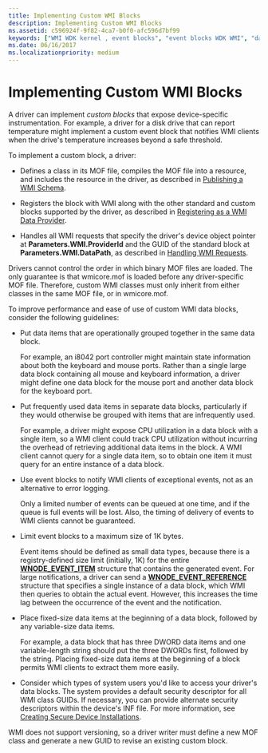 ```yaml
---
title: Implementing Custom WMI Blocks
description: Implementing Custom WMI Blocks
ms.assetid: c596924f-9f82-4ca7-b0f0-afc596d7bf99
keywords: ["WMI WDK kernel , event blocks", "event blocks WDK WMI", "data blocks WDK WMI", "WMI WDK kernel , data blocks", "blocks WDK WMI", "custom blocks WDK WMI"]
ms.date: 06/16/2017
ms.localizationpriority: medium
---
```


# Implementing Custom WMI Blocks





A driver can implement *custom blocks* that expose device-specific instrumentation. For example, a driver for a disk drive that can report temperature might implement a custom event block that notifies WMI clients when the drive's temperature increases beyond a safe threshold.

To implement a custom block, a driver:

-   Defines a class in its MOF file, compiles the MOF file into a resource, and includes the resource in the driver, as described in [Publishing a WMI Schema](publishing-a-wmi-schema.md).

-   Registers the block with WMI along with the other standard and custom blocks supported by the driver, as described in [Registering as a WMI Data Provider](registering-as-a-wmi-data-provider.md).

-   Handles all WMI requests that specify the driver's device object pointer at **Parameters.WMI.ProviderId** and the GUID of the standard block at **Parameters.WMI.DataPath**, as described in [Handling WMI Requests](handling-wmi-requests.md).

Drivers cannot control the order in which binary MOF files are loaded. The only guarantee is that wmicore.mof is loaded before any driver-specific MOF file. Therefore, custom WMI classes must only inherit from either classes in the same MOF file, or in wmicore.mof.

To improve performance and ease of use of custom WMI data blocks, consider the following guidelines:

-   Put data items that are operationally grouped together in the same data block.

    For example, an i8042 port controller might maintain state information about both the keyboard and mouse ports. Rather than a single large data block containing all mouse and keyboard information, a driver might define one data block for the mouse port and another data block for the keyboard port.

-   Put frequently used data items in separate data blocks, particularly if they would otherwise be grouped with items that are infrequently used.

    For example, a driver might expose CPU utilization in a data block with a single item, so a WMI client could track CPU utilization without incurring the overhead of retrieving additional data items in the block. A WMI client cannot query for a single data item, so to obtain one item it must query for an entire instance of a data block.

-   Use event blocks to notify WMI clients of exceptional events, not as an alternative to error logging.

    Only a limited number of events can be queued at one time, and if the queue is full events will be lost. Also, the timing of delivery of events to WMI clients cannot be guaranteed.

-   Limit event blocks to a maximum size of 1K bytes.

    Event items should be defined as small data types, because there is a registry-defined size limit (initially, 1K) for the entire [**WNODE\_EVENT\_ITEM**](https://msdn.microsoft.com/library/windows/hardware/ff566373) structure that contains the generated event. For large notifications, a driver can send a [**WNODE\_EVENT\_REFERENCE**](https://msdn.microsoft.com/library/windows/hardware/ff566374) structure that specifies a single instance of a data block, which WMI then queries to obtain the actual event. However, this increases the time lag between the occurrence of the event and the notification.

-   Place fixed-size data items at the beginning of a data block, followed by any variable-size data items.

    For example, a data block that has three DWORD data items and one variable-length string should put the three DWORDs first, followed by the string. Placing fixed-size data items at the beginning of a block permits WMI clients to extract them more easily.

-   Consider which types of system users you'd like to access your driver's data blocks. The system provides a default security descriptor for all WMI class GUIDs. If necessary, you can provide alternate security descriptors within the device's INF file. For more information, see [Creating Secure Device Installations](https://msdn.microsoft.com/library/windows/hardware/ff540212).

WMI does not support versioning, so a driver writer must define a new MOF class and generate a new GUID to revise an existing custom block.

 

 




